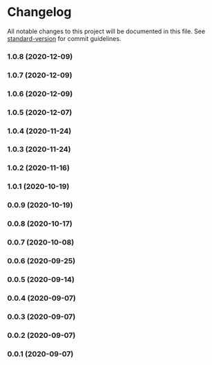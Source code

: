 # Changelog

All notable changes to this project will be documented in this file. See [standard-version](https://github.com/conventional-changelog/standard-version) for commit guidelines.

### 1.0.8 (2020-12-09)

### 1.0.7 (2020-12-09)

### 1.0.6 (2020-12-09)

### 1.0.5 (2020-12-07)

### 1.0.4 (2020-11-24)

### 1.0.3 (2020-11-24)

### 1.0.2 (2020-11-16)

### 1.0.1 (2020-10-19)

### 0.0.9 (2020-10-19)

### 0.0.8 (2020-10-17)

### 0.0.7 (2020-10-08)

### 0.0.6 (2020-09-25)

### 0.0.5 (2020-09-14)

### 0.0.4 (2020-09-07)

### 0.0.3 (2020-09-07)

### 0.0.2 (2020-09-07)

### 0.0.1 (2020-09-07)
